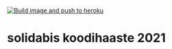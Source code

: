 [![Build image and push to heroku](https://github.com/veliValentine/solidabis-koodihaaste-2021/actions/workflows/build-push-heroku.yml/badge.svg?branch=master)](https://github.com/veliValentine/solidabis-koodihaaste-2021/actions/workflows/build-push-heroku.yml)
# solidabis koodihaaste 2021
